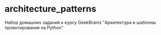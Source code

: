 # architecture_patterns
Набор домашних заданий к курсу GeekBrains "Архитектура и шаблоны проектирования на Python"
